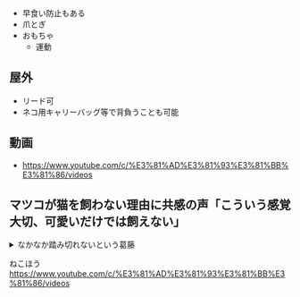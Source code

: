

  - 早食い防止もある
- 爪とぎ
- おもちゃ
  - 運動


## 屋外

- リード可
- ネコ用キャリーバッグ等で背負うことも可能


## 動画

- https://www.youtube.com/c/%E3%81%AD%E3%81%93%E3%81%BB%E3%81%86/videos


## マツコが猫を飼わない理由に共感の声「こういう感覚大切、可愛いだけでは飼えない」


<details><summary>なかなか踏み切れないという葛藤</summary><div>

マツコ・デラックスは自身が出演する宅急便のテレビCMで猫と暮らす光景が見られるものの、実際には猫を飼おうかどうしようかと迷っているようだ。  
7月31日放送のテレビ朝日系トークバラエティ番組『マツコ＆有吉 かりそめ天国』で有吉弘行と植物を育てたり動物を飼うことの難しさについて話すなか、  
マツコが猫を飼いたいけどなかなか踏み切れないという葛藤を明かした。  

[この記事の動画を見る](https://japan.techinsight.jp/2020/08/maki08010957.html/2)  

7月25日に放送された『マツコ会議』（日本テレビ系）は、  
自宅では何よりも猫の動画を見ている時間が長いというマツコ・デラックスがYouTubeで猫の動画を配信する飼い主とリモートで交流してご機嫌だった。  
またYouTube「ヤマトグループ 公式チャンネル」で昨年3月4日に公開された『【ヤマト運輸公式】TVCMメイキング映像 | クロネコメンバーズ  
マツコさんがクロネコにメロメロ!?』を見ても、本当に猫好きなことが感じられる。  
31日放送の『かりそめ天国』では有吉弘行と「植物を枯らしてしまうことはあるが、動物を飼って死なせてしまい相性が合わなかったでは済まない」といった話をするなか、  
猫が飼いたいというマツコが「ひとりにさせちゃうわけじゃん」と切り出した。  
それがネックとなって飼うか飼わないか葛藤して、自分のなかで「最後の攻防」を繰り広げているという。  
「猫は1匹でも大丈夫だよ」と経験者は言うが、それでもマツコは仕事や用事で出かけて一日のうち十数時間も猫だけにさせてしまう状況を想像すると  
「私が帰ってから猫と1～2時間ちょろちょろっと遊んで寝るだけじゃん、そのために飼っていいのかって…」と自問していた。  
マツコは毎日のように動画を見るので育て方の知識はあり、自分でシミュレーションしてみると「アタシの生活には落ち度がありすぎて（飼えない）」となるのだが、  
「可愛さだけだったら、とっくに飼っている」というのだ。
そんなマツコの思いに、Twitter上では視聴者から「好きーーーー!!!!　ってなった  
こういう感覚はほんまに大切、可愛いだけでは飼えない」、「マツコさんすごいよ…自分が猫とか飼っちゃいけない理由とかちゃんと考えていらっしゃる」、  
「私も本当に猫を迎えたいけど、私に飼われる猫は不幸なのではと思うととても飼えない…」などの反響があった。  
またマツコが「多頭飼育崩壊」（ペットを多数飼育した飼い主が、不妊去勢手術をしないなど無秩序な飼い方をして飼育困難になること）に触れて「最初は可愛いからと飼って、  
じゃあアタシがそれを防げるかとなると“でもやっぱり”があるのよね」と懸念したところ、  
「マツコありがとう。あなたみたいに人気者で発言力がある人が、こういうことを言ってくれるのは嬉しいです。  
あとは、どうか保護猫のことを話してほしい」という声も寄せられた。
一方では「マツコさんが猫を飼うことに心配しすぎてて心配になるー」と動画で見るような甘えん坊な猫ばかりでなく  
「ご飯の時とベランダに出たい時だけ甘えてくる一日中一人でいても全く問題ないのが普通の猫だから大丈夫よ」といった趣旨のアドバイスを寄せたり、  
「そっか、マツコは猫飼うときそんなに覚悟が必要なのか　うちはそういうこと考える前に先に出逢ってしまったからなぁ」という飼い主からの声も見受けられた。

- - -  </div></details>

ねこほう  
https://www.youtube.com/c/%E3%81%AD%E3%81%93%E3%81%BB%E3%81%86/videos

